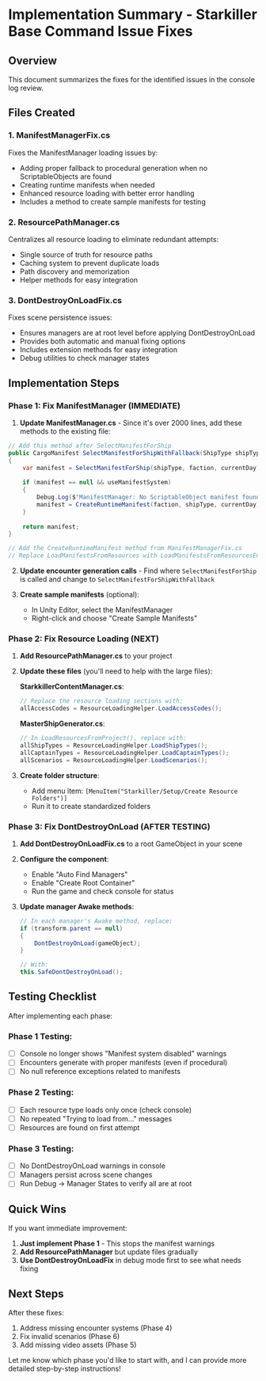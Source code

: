 # Implementation Summary - Starkiller Base Command Issue Fixes

## Overview
This document summarizes the fixes for the identified issues in the console log review.

## Files Created

### 1. **ManifestManagerFix.cs**
Fixes the ManifestManager loading issues by:
- Adding proper fallback to procedural generation when no ScriptableObjects are found
- Creating runtime manifests when needed
- Enhanced resource loading with better error handling
- Includes a method to create sample manifests for testing

### 2. **ResourcePathManager.cs**
Centralizes all resource loading to eliminate redundant attempts:
- Single source of truth for resource paths
- Caching system to prevent duplicate loads
- Path discovery and memorization
- Helper methods for easy integration

### 3. **DontDestroyOnLoadFix.cs**
Fixes scene persistence issues:
- Ensures managers are at root level before applying DontDestroyOnLoad
- Provides both automatic and manual fixing options
- Includes extension methods for easy integration
- Debug utilities to check manager states

## Implementation Steps

### Phase 1: Fix ManifestManager (IMMEDIATE)

1. **Update ManifestManager.cs** - Since it's over 2000 lines, add these methods to the existing file:

```csharp
// Add this method after SelectManifestForShip
public CargoManifest SelectManifestForShipWithFallback(ShipType shipType, string faction, int currentDay)
{
    var manifest = SelectManifestForShip(shipType, faction, currentDay);
    
    if (manifest == null && useManifestSystem)
    {
        Debug.Log($"ManifestManager: No ScriptableObject manifest found for {faction}, using procedural generation");
        manifest = CreateRuntimeManifest(faction, shipType, currentDay);
    }
    
    return manifest;
}

// Add the CreateRuntimeManifest method from ManifestManagerFix.cs
// Replace LoadManifestsFromResources with LoadManifestsFromResourcesEnhanced
```

2. **Update encounter generation calls** - Find where `SelectManifestForShip` is called and change to `SelectManifestForShipWithFallback`

3. **Create sample manifests** (optional):
   - In Unity Editor, select the ManifestManager
   - Right-click and choose "Create Sample Manifests"

### Phase 2: Fix Resource Loading (NEXT)

1. **Add ResourcePathManager.cs** to your project

2. **Update these files** (you'll need to help with the large files):

   **StarkkillerContentManager.cs**:
   ```csharp
   // Replace the resource loading sections with:
   allAccessCodes = ResourceLoadingHelper.LoadAccessCodes();
   ```

   **MasterShipGenerator.cs**:
   ```csharp
   // In LoadResourcesFromProject(), replace with:
   allShipTypes = ResourceLoadingHelper.LoadShipTypes();
   allCaptainTypes = ResourceLoadingHelper.LoadCaptainTypes();
   allScenarios = ResourceLoadingHelper.LoadScenarios();
   ```

3. **Create folder structure**:
   - Add menu item: `[MenuItem("Starkiller/Setup/Create Resource Folders")]`
   - Run it to create standardized folders

### Phase 3: Fix DontDestroyOnLoad (AFTER TESTING)

1. **Add DontDestroyOnLoadFix.cs** to a root GameObject in your scene

2. **Configure the component**:
   - Enable "Auto Find Managers"
   - Enable "Create Root Container"
   - Run the game and check console for status

3. **Update manager Awake methods**:
   ```csharp
   // In each manager's Awake method, replace:
   if (transform.parent == null)
   {
       DontDestroyOnLoad(gameObject);
   }
   
   // With:
   this.SafeDontDestroyOnLoad();
   ```

## Testing Checklist

After implementing each phase:

### Phase 1 Testing:
- [ ] Console no longer shows "Manifest system disabled" warnings
- [ ] Encounters generate with proper manifests (even if procedural)
- [ ] No null reference exceptions related to manifests

### Phase 2 Testing:
- [ ] Each resource type loads only once (check console)
- [ ] No repeated "Trying to load from..." messages
- [ ] Resources are found on first attempt

### Phase 3 Testing:
- [ ] No DontDestroyOnLoad warnings in console
- [ ] Managers persist across scene changes
- [ ] Run Debug → Manager States to verify all are at root

## Quick Wins

If you want immediate improvement:
1. **Just implement Phase 1** - This stops the manifest warnings
2. **Add ResourcePathManager** but update files gradually
3. **Use DontDestroyOnLoadFix** in debug mode first to see what needs fixing

## Next Steps

After these fixes:
1. Address missing encounter systems (Phase 4)
2. Fix invalid scenarios (Phase 6)
3. Add missing video assets (Phase 5)

Let me know which phase you'd like to start with, and I can provide more detailed step-by-step instructions!